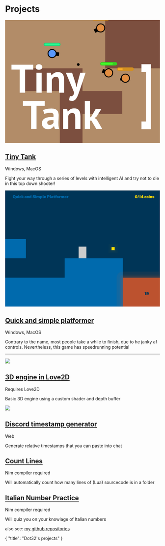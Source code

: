 # Projects

<div class=largeLink>
	<a href="https://dot32.itch.io/tiny-tank">
		<img src="/tinytankthumb.png">
	</a>
	<div>
		<a href="https://dot32.itch.io/tiny-tank">
			<h2>Tiny Tank</h2>
		</a>
		<span class="language">Windows, MacOS</span>
		<p>Fight your way through a series of levels with intelligent AI and try not to die in this top down shooter!</p>
	</div>
</div>
<p></p>
<div class=largeLink>
	<a href="https://github.com/Dot32IsCool/QuickAndSimplePlatformer-Game">
		<img src="/q&spthumb.png">
	</a>
	<div>
		<a href="https://github.com/Dot32IsCool/QuickAndSimplePlatformer-Game">
			<h2>Quick and simple platformer</h2>
		</a>
		<span class="language">Windows, MacOS</span>
		<p>Contrary to the name, most people take a while to finish, due to he janky af controls. Nevertheless, this game has speedrunning potential</p>
	</div>
</div>
<hr>
<div class=largeLink>
	<a href="https://github.com/Dot32IsCool/3D-in-love2D">
		<img src="https://user-images.githubusercontent.com/61964090/127146335-16ba2a76-f36b-4096-8545-b18322c615cc.png">
	</a>
	<div>
		<a href="https://github.com/Dot32IsCool/3D-in-love2D">
			<h2>3D engine in Love2D</h2>
		</a>
		<span class="language">Requires Love2D</span>
		<p>Basic 3D engine using a custom shader and depth buffer</p>
	</div>
</div>
<p></p>
<div class=largeLink>
	<a href="https://discordtimestampgenerator.netlify.app/">
		<img src=https://user-images.githubusercontent.com/61964090/124254092-4caf5d00-db5b-11eb-82a7-c31a630218d2.png>
	</a>
	<div>
		<a href="https://discordtimestampgenerator.netlify.app/">
			<h2>Discord timestamp generator</h2>
		</a>
		<span class="language">Web</span>
		<p>Generate relative timestamps that you can paste into chat</p>
	</div>
</div>
<p></p>
<div class=largeLink>
	<div>
		<a href="https://github.com/Dot32IsCool/count-lines">
			<h2>Count Lines</h2>
		</a>
		<span class="language">Nim compiler required</span>
		<p>Will automatically count how many lines of (Lua) sourcecode is in a folder</p>
	</div>
</div>
<p></p>
<div class=largeLink>
	<div>
		<a href="https://github.com/Dot32IsCool/italian-numbers">
			<h2>Italian Number Practice</h2>
		</a>
		<span class="language">Nim compiler required</span>
		<p>Will quiz you on your knowlage of Italian numbers</p>
	</div>
</div>

also see: [my github repositories](https://github.com/Dot32IsCool)

<div id="json">
  {
    "title": "Dot32's projects"
  }
</div>